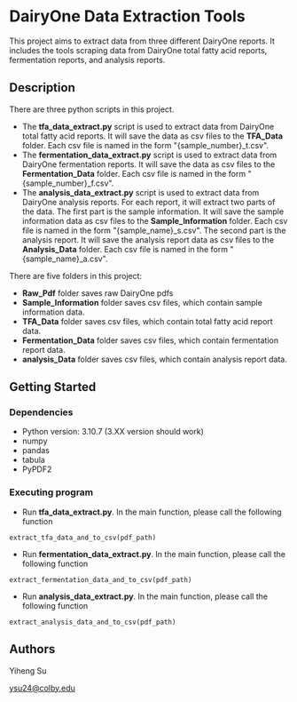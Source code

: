 # DairyOne Data Extraction Tools

This project aims to extract data from three different DairyOne reports. It includes the tools scraping data from DairyOne total fatty acid reports, fermentation reports, and analysis reports.

## Description

There are three python scripts in this project. 
* The **tfa_data_extract.py** script is used to extract data from DairyOne total fatty acid reports. It will save the data as csv files to the **TFA_Data** folder. Each csv file is named in the form "{sample_number}_t.csv".
* The **fermentation_data_extract.py** script is used to extract data from DairyOne fermentation reports. It will save the data as csv files to the **Fermentation_Data** folder. Each csv file is named in the form "{sample_number}_f.csv".
* The **analysis_data_extract.py** script is used to extract data from DairyOne analysis reports. For each report, it will extract two parts of the data. The first part is the sample information. It will save the sample information data as csv files to the **Sample_Information** folder. Each csv file is named in the form "{sample_name}_s.csv". The second part is the analysis report. It will save the analysis report data as csv files to the **Analysis_Data** folder. Each csv file is named in the form "{sample_name}_a.csv".

There are five folders in this project:
* **Raw_Pdf** folder saves raw DairyOne pdfs
* **Sample_Information** folder saves csv files, which contain sample information data.
* **TFA_Data** folder saves csv files, which contain total fatty acid report data.
* **Fermentation_Data** folder saves csv files, which contain fermentation report data.
* **analysis_Data** folder saves csv files, which contain analysis report data.


## Getting Started

### Dependencies
* Python version: 3.10.7 (3.XX version should work)
* numpy
* pandas
* tabula
* PyPDF2

### Executing program

* Run **tfa_data_extract.py**. In the main function, please call the following function
```
extract_tfa_data_and_to_csv(pdf_path)
```

* Run **fermentation_data_extract.py**. In the main function, please call the following function
```
extract_fermentation_data_and_to_csv(pdf_path)
```

* Run **analysis_data_extract.py**. In the main function, please call the following function
```
extract_analysis_data_and_to_csv(pdf_path)
```


## Authors

Yiheng Su

ysu24@colby.edu

